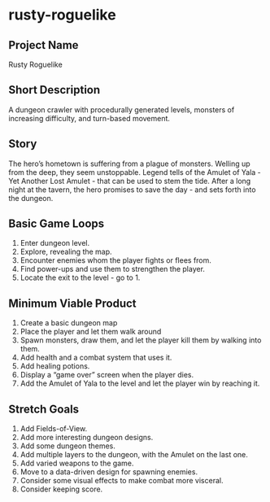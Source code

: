 # rusty-roguelike

## Project Name
Rusty Roguelike

## Short Description
A dungeon crawler with procedurally generated levels, monsters of increasing difficulty, and turn-based movement.

## Story
The hero’s hometown is suffering from a plague of monsters. Welling up from the deep, they seem unstoppable. 
Legend tells of the Amulet of Yala - Yet Another Lost Amulet - that can be used to stem the tide. 
After a long night at the tavern, the hero promises to save the day - and sets forth into the dungeon.

## Basic Game Loops
1. Enter dungeon level.
2. Explore, revealing the map.
3. Encounter enemies whom the player fights or flees from. 
4. Find power-ups and use them to strengthen the player. 
5. Locate the exit to the level - go to 1.

## Minimum Viable Product
1. Create a basic dungeon map
2. Place the player and let them walk around
3. Spawn monsters, draw them, and let the player kill them by walking into them.
4. Add health and a combat system that uses it.
5. Add healing potions.
6. Display a “game over” screen when the player dies.
7. Add the Amulet of Yala to the level and let the player win by reaching it.

## Stretch Goals
1. Add Fields-of-View.
2. Add more interesting dungeon designs.
3. Add some dungeon themes.
4. Add multiple layers to the dungeon, with the Amulet on the last one. 
5. Add varied weapons to the game.
6. Move to a data-driven design for spawning enemies.
7. Consider some visual effects to make combat more visceral.
8. Consider keeping score.